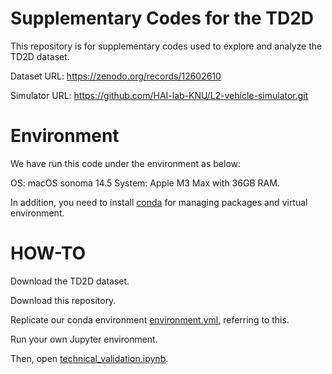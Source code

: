 # Supplementary Codes for the TD2D
This repository is for supplementary codes used to explore and analyze the TD2D dataset.

Dataset URL: https://zenodo.org/records/12602610

Simulator URL: https://github.com/HAI-lab-KNU/L2-vehicle-simulator.git


# Environment
We have run this code under the environment as below:

OS: macOS sonoma 14.5 
System: Apple M3 Max with 36GB RAM.

In addition, you need to install [conda](https://conda.io/projects/conda/en/latest/index.html) for managing packages and virtual environment.

# HOW-TO
Download the TD2D dataset.

Download this repository.

Replicate our conda environment [environment.yml](environment.yml), referring to this.

Run your own Jupyter environment.

Then, open [technical_validation.ipynb](technical_validation.ipynb).
